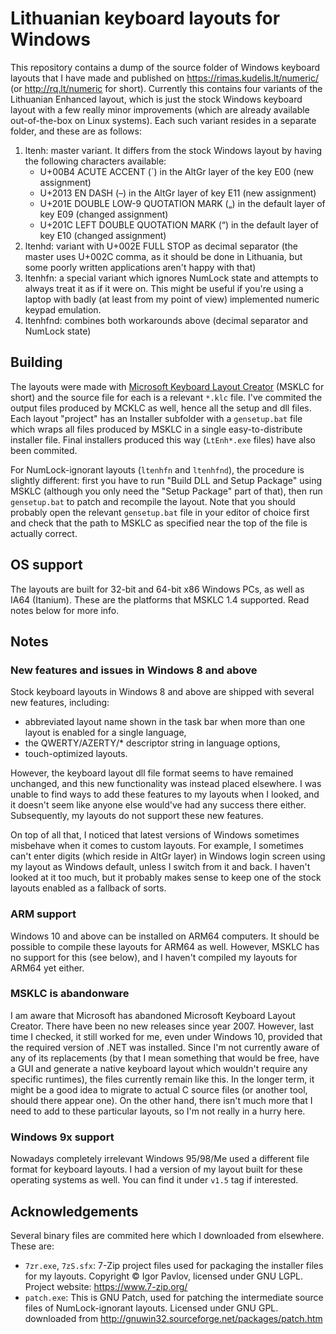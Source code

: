 # Lithuanian keyboard layouts for Windows
This repository contains a dump of the source folder of Windows keyboard layouts that I have made and published on https://rimas.kudelis.lt/numeric/ (or http://rq.lt/numeric for short). Currently this contains four variants of the Lithuanian Enhanced layout, which is just the stock Windows keyboard layout with a few really minor improvements (which are already available out-of-the-box on Linux systems). Each such variant resides in a separate folder, and these are as follows:
1. ltenh: master variant. It differs from the stock Windows layout by having the following characters available:
    - U+00B4 ACUTE ACCENT (´) in the AltGr layer of the key E00 (new assignment)
    - U+2013 EN DASH (–) in the AltGr layer of key E11 (new assignment)
    - U+201E DOUBLE LOW-9 QUOTATION MARK („) in the default layer of key E09 (changed assignment)
    - U+201C LEFT DOUBLE QUOTATION MARK (“) in the default layer of key E10 (changed assignment)
2. ltenhd: variant with U+002E FULL STOP as decimal separator (the master uses U+002C comma, as it should be done in Lithuania, but some poorly written applications aren't happy with that)
3. ltenhfn: a special variant which ignores NumLock state and attempts to always treat it as if it were on. This might be useful if you're using a laptop with badly (at least from my point of view) implemented numeric keypad emulation.
4. ltenhfnd: combines both workarounds above (decimal separator and NumLock state)

## Building
The layouts were made with [Microsoft Keyboard Layout Creator](https://www.microsoft.com/en-us/download/details.aspx?id=102134) (MSKLC for short) and the source file for each is a relevant `*.klc` file. I've commited the output files produced by MCKLC as well, hence all the setup and dll files. Each layout "project" has an Installer subfolder with a `gensetup.bat` file which wraps all files produced by MSKLC in a single easy-to-distribute installer file. Final installers produced this way (`LtEnh*.exe` files) have also been commited.

For NumLock-ignorant layouts (`ltenhfn` and `ltenhfnd`), the procedure is slightly different: first you have to run "Build DLL and Setup Package" using MSKLC (although you only need the "Setup Package" part of that), then run `gensetup.bat` to patch and recompile the layout. Note that you should probably open the relevant `gensetup.bat` file in your editor of choice first and check that the path to MSKLC as specified near the top of the file is actually correct.

## OS support
The layouts are built for 32-bit and 64-bit x86 Windows PCs, as well as IA64 (Itanium). These are the platforms that MSKLC 1.4 supported. Read notes below for more info.

## Notes
### New features and issues in Windows 8 and above
Stock keyboard layouts in Windows 8 and above are shipped with several new features, including:

- abbreviated layout name shown in the task bar when more than one layout is enabled for a single language,
- the QWERTY/AZERTY/* descriptor string in language options,
- touch-optimized layouts.

However, the keyboard layout dll file format seems to have remained unchanged, and this new functionality was instead placed elsewhere. I was unable to find ways to add these features to my layouts when I looked, and it doesn't seem like anyone else would've had any success there either. Subsequently, my layouts do not support these new features.

On top of all that, I noticed that latest versions of Windows sometimes misbehave when it comes to custom layouts. For example, I sometimes can't enter digits (which reside in AltGr layer) in Windows login screen using my layout as Windows default, unless I switch from it and back. I haven't looked at it too much, but it probably makes sense to keep one of the stock layouts enabled as a fallback of sorts.

### ARM support
Windows 10 and above can be installed on ARM64 computers. It should be possible to compile these layouts for ARM64 as well. However, MSKLC has no support for this (see below), and I haven't compiled my layouts for ARM64 yet either.

### MSKLC is abandonware
I am aware that Microsoft has abandoned Microsoft Keyboard Layout Creator. There have been no new releases since year 2007. However, last time I checked, it still worked for me, even under Windows 10, provided that the required version of .NET was installed. Since I'm not currently aware of any of its replacements (by that I mean something that would be free, have a GUI and generate a native keyboard layout which wouldn't require any specific runtimes), the files currently remain like this. In the longer term, it might be a good idea to migrate to actual C source files (or another tool, should there appear one). On the other hand, there isn't much more that I need to add to these particular layouts, so I'm not really in a hurry here.

### Windows 9x support
Nowadays completely irrelevant Windows 95/98/Me used a different file format for keyboard layouts. I had a version of my layout built for these operating systems as well. You can find it under `v1.5` tag if interested.

## Acknowledgements
Several binary files are commited here which I downloaded from elsewhere. These are:
- `7zr.exe`, `7zS.sfx`: 7-Zip project files used for packaging the installer files for my layouts. Copyright © Igor Pavlov, licensed under GNU LGPL. Project website: https://www.7-zip.org/
- `patch.exe`: This is GNU Patch, used for patching the intermediate source files of NumLock-ignorant layouts. Licensed under GNU GPL. downloaded from http://gnuwin32.sourceforge.net/packages/patch.htm
